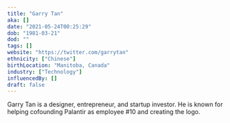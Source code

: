 ```yaml
---
title: "Garry Tan"
aka: []
date: "2021-05-24T00:25:29"
dob: "1981-03-21"
dod: ""
tags: []
website: "https://twitter.com/garrytan"
ethnicity: ["Chinese"]
birthLocation: "Manitoba, Canada"
industry: ["Technology"]
influencedBy: []
draft: false
---
```


Garry Tan is a designer, entrepreneur, and startup investor. He is known for helping cofounding Palantir as employee #10 and creating the logo.
